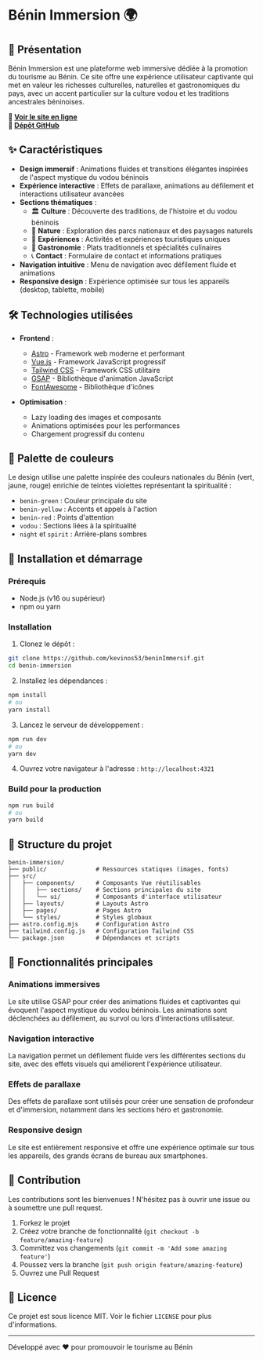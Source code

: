 # Bénin Immersion 🌍



## 🌟 Présentation

Bénin Immersion est une plateforme web immersive dédiée à la promotion du tourisme au Bénin. Ce site offre une expérience utilisateur captivante qui met en valeur les richesses culturelles, naturelles et gastronomiques du pays, avec un accent particulier sur la culture vodou et les traditions ancestrales béninoises.

**🔗 [Voir le site en ligne](https://benin-immersif.vercel.app/)**  
**🔗 [Dépôt GitHub](https://github.com/kevinos53/beninImmersif)**

## ✨ Caractéristiques

- **Design immersif** : Animations fluides et transitions élégantes inspirées de l'aspect mystique du vodou béninois
- **Expérience interactive** : Effets de parallaxe, animations au défilement et interactions utilisateur avancées
- **Sections thématiques** :
  - 🏛️ **Culture** : Découverte des traditions, de l'histoire et du vodou béninois
  - 🌿 **Nature** : Exploration des parcs nationaux et des paysages naturels
  - 🧠 **Expériences** : Activités et expériences touristiques uniques
  - 🍲 **Gastronomie** : Plats traditionnels et spécialités culinaires
  - 📞 **Contact** : Formulaire de contact et informations pratiques
- **Navigation intuitive** : Menu de navigation avec défilement fluide et animations
- **Responsive design** : Expérience optimisée sur tous les appareils (desktop, tablette, mobile)

## 🛠️ Technologies utilisées

- **Frontend** :
  - [Astro](https://astro.build/) - Framework web moderne et performant
  - [Vue.js](https://vuejs.org/) - Framework JavaScript progressif
  - [Tailwind CSS](https://tailwindcss.com/) - Framework CSS utilitaire
  - [GSAP](https://greensock.com/gsap/) - Bibliothèque d'animation JavaScript
  - [FontAwesome](https://fontawesome.com/) - Bibliothèque d'icônes

- **Optimisation** :
  - Lazy loading des images et composants
  - Animations optimisées pour les performances
  - Chargement progressif du contenu

## 🎨 Palette de couleurs

Le design utilise une palette inspirée des couleurs nationales du Bénin (vert, jaune, rouge) enrichie de teintes violettes représentant la spiritualité :

- `benin-green` : Couleur principale du site
- `benin-yellow` : Accents et appels à l'action
- `benin-red` : Points d'attention
- `vodou` : Sections liées à la spiritualité
- `night` et `spirit` : Arrière-plans sombres

## 🚀 Installation et démarrage

### Prérequis

- Node.js (v16 ou supérieur)
- npm ou yarn

### Installation

1. Clonez le dépôt :
```bash
git clone https://github.com/kevinos53/beninImmersif.git
cd benin-immersion
```

2. Installez les dépendances :
```bash
npm install
# ou
yarn install
```

3. Lancez le serveur de développement :
```bash
npm run dev
# ou
yarn dev
```

4. Ouvrez votre navigateur à l'adresse : `http://localhost:4321`

### Build pour la production

```bash
npm run build
# ou
yarn build
```

## 📝 Structure du projet

```
benin-immersion/
├── public/              # Ressources statiques (images, fonts)
├── src/
│   ├── components/      # Composants Vue réutilisables
│   │   ├── sections/    # Sections principales du site
│   │   └── ui/          # Composants d'interface utilisateur
│   ├── layouts/         # Layouts Astro
│   ├── pages/           # Pages Astro
│   └── styles/          # Styles globaux
├── astro.config.mjs     # Configuration Astro
├── tailwind.config.js   # Configuration Tailwind CSS
└── package.json         # Dépendances et scripts
```

## 🌟 Fonctionnalités principales

### Animations immersives

Le site utilise GSAP pour créer des animations fluides et captivantes qui évoquent l'aspect mystique du vodou béninois. Les animations sont déclenchées au défilement, au survol ou lors d'interactions utilisateur.

### Navigation interactive

La navigation permet un défilement fluide vers les différentes sections du site, avec des effets visuels qui améliorent l'expérience utilisateur.

### Effets de parallaxe

Des effets de parallaxe sont utilisés pour créer une sensation de profondeur et d'immersion, notamment dans les sections héro et gastronomie.

### Responsive design

Le site est entièrement responsive et offre une expérience optimale sur tous les appareils, des grands écrans de bureau aux smartphones.


## 🤝 Contribution

Les contributions sont les bienvenues ! N'hésitez pas à ouvrir une issue ou à soumettre une pull request.

1. Forkez le projet
2. Créez votre branche de fonctionnalité (`git checkout -b feature/amazing-feature`)
3. Committez vos changements (`git commit -m 'Add some amazing feature'`)
4. Poussez vers la branche (`git push origin feature/amazing-feature`)
5. Ouvrez une Pull Request

## 📄 Licence

Ce projet est sous licence MIT. Voir le fichier `LICENSE` pour plus d'informations.



---

Développé avec ❤️ pour promouvoir le tourisme au Bénin
